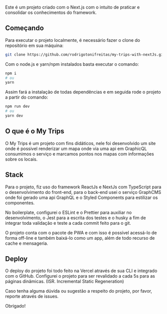 Este é um projeto criado com o Next.js com o intuito de praticar e consolidar os conhecimentos do framework.

## Começando

Para executar o projeto localmente, é necessário fazer o clone do repositório em sua máquina:

```bash
git clone https://github.com/rodrigotonifreitas/my-trips-with-nextJs.git && cd my-trips-with-nextJs
```
Com o node.js e yarn/npm instalados basta executar o comando:

```bash
npm i
# ou
yarn
```

Assim fará a instalação de todas dependências e em seguida rode o projeto a partir do comando:

```bash
npm run dev
# ou
yarn dev
```

## O que é o My Trips

O My Trips é um projeto com fins didáticos, nele foi desenvolvido um site onde é possivel renderizar um mapa onde via uma api em GraphicQL consumimos o serviço e marcamos pontos nos mapas com informações sobre os locais.

## Stack

Para o projeto, fiz uso do framework ReactJs e NextJs com TypeScript para o desenvolvimento do front-end, para o back-end usei o serviço GraphCMS onde foi gerado uma api GraphQL e o Styled Components para estilizar os componentes.

No boilerplate, configurei o ESLint e o Prettier para auxiliar no desenvolvimento, o Jest para a escrita dos testes e o husky a fim de integrar toda validação e teste a cada commit feito para o git.

O projeto conta com o pacote de PWA e com isso é possível acessá-lo de forma off-line e também baixá-lo como um app, além de todo recurso de cache e mensageria.

## Deploy

O deploy do projeto foi todo feito na Vercel através de sua CLI e integrado com o GitHub.
Configurei o projeto para ser revalidado a cada 5s para as páginas dinâmicas. (ISR. Incremental Static Regeneration)


Caso tenha alguma dúvida ou sugestão a respeito do projeto, por favor, reporte através de issues.

Obrigado!
